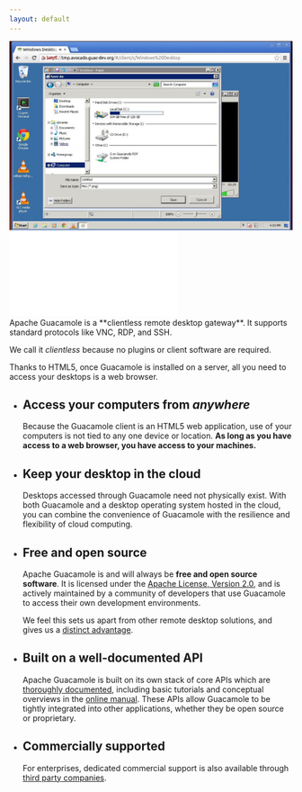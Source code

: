 ```yaml
---
layout: default
---
```


<!-- Demo Video -->
<div class="hook" markdown="1">
<div class="demo">
    <img class="thumbnail" src="/images/demo-thumbnail.jpg" alt="Screenshot of Guacamole 0.9.4"/>
     <iframe
        src="//player.vimeo.com/video/116207678?title=0&amp;byline=0&amp;portrait=0"
        frameborder="0" webkitallowfullscreen mozallowfullscreen allowfullscreen></iframe>
</div>
<div class="description" markdown="1">
Apache Guacamole is a **clientless remote desktop gateway**. It supports
standard protocols like VNC, RDP, and SSH.

We call it _clientless_ because no plugins or client software are required.

Thanks to HTML5, once Guacamole is installed on a server, all you need to
access your desktops is a web browser.
</div>
</div>

<ul class="features">
    <li class="html5">
        <h2>Access your computers from <em>anywhere</em></h2>
        <p>Because the Guacamole client is an HTML5 web application, use of your computers is not tied to any one device or location. <strong>As long as you have access to a web browser, you have access to your machines.</strong></p>
    </li>
    <li class="cloud-desktop">
        <h2>Keep your desktop in the cloud</h2>
        <p>Desktops accessed through Guacamole need not physically exist. With both Guacamole and a desktop operating system hosted in the cloud, you can combine the convenience of Guacamole with the resilience and flexibility of cloud computing.</p>
    </li>
    <li class="apache">
        <h2>Free and open source</h2>
        <p>Apache Guacamole is and will always be <strong>free and open source software</strong>. It is licensed under the <a href="http://www.apache.org/licenses/LICENSE-2.0">Apache License, Version 2.0</a>, and is actively maintained by a community of developers that use Guacamole to access their own development environments.</p>
        <p>We feel this sets us apart from other remote desktop solutions, and gives us a <a href="/open-source/">distinct advantage</a>.</p>
    </li>
    <li class="documented-api">
        <h2>Built on a well-documented API</h2>
        <p>Apache Guacamole is built on its own stack of core APIs which are <a href="/api-documentation/">thoroughly documented</a>, including basic tutorials and conceptual overviews in the <a href="/doc/gug/">online manual</a>. These APIs allow Guacamole to be tightly integrated into other applications, whether they be open source or proprietary.</p>
    </li>
    <li class="commercially-supported">
        <h2>Commercially supported</h2>
        <p>For enterprises, dedicated commercial support is also available through <a href="/support/#commercial">third party companies</a>.</p>
    </li>
</li>
</ul>

